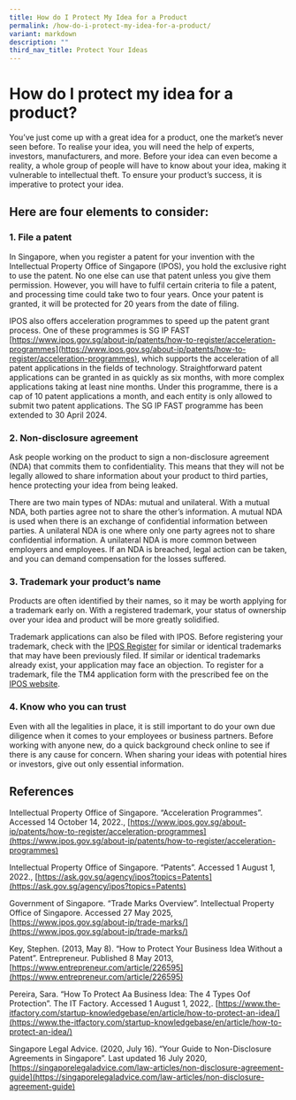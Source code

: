 ```yaml
---
title: How do I Protect My Idea for a Product
permalink: /how-do-i-protect-my-idea-for-a-product/
variant: markdown
description: ""
third_nav_title: Protect Your Ideas
---
```

# How do I protect my idea for a product?

You’ve just come up with a great idea for a product, one the market’s never seen before. To realise your idea, you will need the help of experts, investors, manufacturers, and more. Before your idea can even become a reality, a whole group of people will have to know about your idea, making it vulnerable to intellectual theft. To ensure your product’s success, it is imperative to protect your idea.&nbsp;

## Here are four elements to consider:&nbsp;

### 1.  File a patent


In Singapore, when you register a patent for your invention with the Intellectual Property Office of Singapore (IPOS), you hold the exclusive right to use the patent. No one else can use that patent unless you give them permission. However, you will have to fulfil certain criteria to file a patent, and processing time could take two to four years. Once your patent is granted, it will be protected for 20 years from the date of filing.&nbsp;&nbsp;

IPOS also offers acceleration programmes to speed up the patent grant process. One of these programmes is SG IP FAST [https://www.ipos.gov.sg/about-ip/patents/how-to-register/acceleration-programmes](https://www.ipos.gov.sg/about-ip/patents/how-to-register/acceleration-programmes), which supports the acceleration of all patent applications in the fields of technology. Straightforward patent applications can be granted in as quickly as six months, with more complex applications taking at least nine months. Under this programme, there is a cap of 10 patent applications a month, and each entity is only allowed to submit two patent applications. The SG IP FAST programme has been extended to 30 April 2024.

### 2.  Non-disclosure agreement


Ask people working on the product to sign a non-disclosure agreement (NDA) that commits them to confidentiality. This means that they will not be legally allowed to share information about your product to third parties, hence protecting your idea from being leaked.&nbsp;

There are two main types of NDAs: mutual and unilateral. With a mutual NDA, both parties agree not to share the other’s information. A mutual NDA is used when there is an exchange of confidential information between parties. A unilateral NDA is one where only one party agrees not to share confidential information. A unilateral NDA is more common between employers and employees. If an NDA is breached, legal action can be taken, and you can demand compensation for the losses suffered.&nbsp;&nbsp;

### 3.  Trademark your product’s name


Products are often identified by their names, so it may be worth applying for a trademark early on. With a registered trademark, your status of ownership over your idea and product will be more greatly solidified.&nbsp;

Trademark applications can also be filed with IPOS. Before registering your trademark, check with the [IPOS Register](https://digitalhub.ipos.gov.sg/FAMN/process/IP4SG/MN_Index) for similar or identical trademarks that may have been previously filed. If similar or identical trademarks already exist, your application may face an objection. To register for a trademark, file the TM4 application form with the prescribed fee on the [IPOS website](https://www.ipos.gov.sg/about-ip/trade-marks/managing-trade-marks/forms-fees).

### 4.  Know who you can trust


Even with all the legalities in place, it is still important to do your own due diligence when it comes to your employees or business partners. Before working with anyone new, do a quick background check online to see if there is any cause for concern. When sharing your ideas with potential hires or investors, give out only essential information.

## References&nbsp;

Intellectual Property Office of Singapore. “Acceleration Programmes”. Accessed 14 October 14, 2022., [https://www.ipos.gov.sg/about-ip/patents/how-to-register/acceleration-programmes](https://www.ipos.gov.sg/about-ip/patents/how-to-register/acceleration-programmes)

Intellectual Property Office of Singapore. “Patents”. Accessed 1 August 1, 2022., [https://ask.gov.sg/agency/ipos?topics=Patents](https://ask.gov.sg/agency/ipos?topics=Patents)

Government of Singapore. “Trade Marks Overview”. Intellectual Property Office of Singapore. Accessed 27 May 2025, [https://www.ipos.gov.sg/about-ip/trade-marks/](https://www.ipos.gov.sg/about-ip/trade-marks/)

Key, Stephen. (2013, May 8). “How to Protect Your Business Idea Without a Patent”. Entrepreneur. Published 8 May 2013, [https://www.entrepreneur.com/article/226595](https://www.entrepreneur.com/article/226595)

Pereira, Sara. “How To Protect Aa Business Idea: The 4 Types Oof Protection”. The IT Factory. Accessed 1 August 1, 2022,. [https://www.the-itfactory.com/startup-knowledgebase/en/article/how-to-protect-an-idea/](https://www.the-itfactory.com/startup-knowledgebase/en/article/how-to-protect-an-idea/)

Singapore Legal Advice. (2020, July 16). “Your Guide to Non-Disclosure Agreements in Singapore”. Last updated 16 July 2020, [https://singaporelegaladvice.com/law-articles/non-disclosure-agreement-guide](https://singaporelegaladvice.com/law-articles/non-disclosure-agreement-guide)